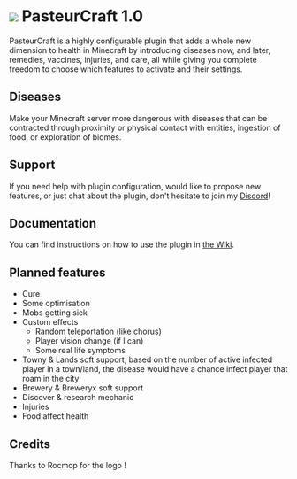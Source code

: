 # ![](https://i.imgur.com/4HzZWFA.png) PasteurCraft 1.0
PasteurCraft is a highly configurable plugin that adds a whole new dimension to health in Minecraft by introducing diseases now, and later, remedies, vaccines, injuries, and care, all while giving you complete freedom to choose which features to activate and their settings.
## Diseases
Make your Minecraft server more dangerous with diseases that can be contracted through proximity or physical contact with entities, ingestion of food, or exploration of biomes.
## Support
If you need help with plugin configuration, would like to propose new features, or just chat about the plugin, don't hesitate to join my [Discord]()!
## Documentation
You can find instructions on how to use the plugin in [the Wiki]().
## Planned features
* Cure
* Some optimisation
* Mobs getting sick
* Custom effects
    * Random teleportation (like chorus)
    * Player vision change (if I can)
    * Some real life symptoms
* Towny & Lands soft support, based on the number of active infected player in a town/land, the disease would have a chance infect player that roam in the city 
* Brewery & Breweryx soft support
* Discover & research mechanic
* Injuries
* Food affect health
## Credits
Thanks to Rocmop for the logo !
